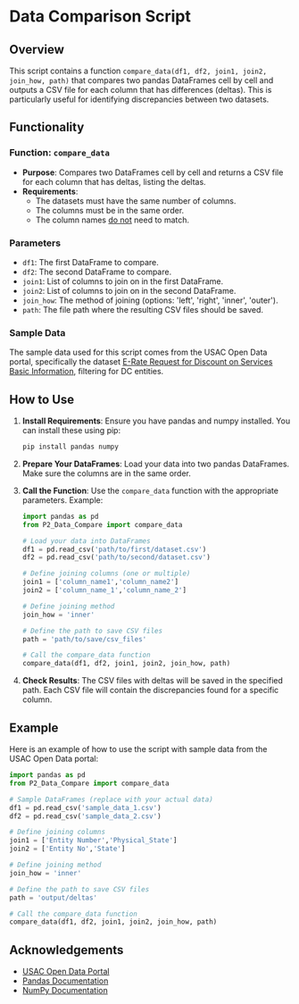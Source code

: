 
# Data Comparison Script

## Overview

This script contains a function `compare_data(df1, df2, join1, join2, join_how, path)` that compares two pandas DataFrames cell by cell and outputs a CSV file for each column that has differences (deltas). This is particularly useful for identifying discrepancies between two datasets.

## Functionality

### Function: `compare_data`

- **Purpose**: Compares two DataFrames cell by cell and returns a CSV file for each column that has deltas, listing the deltas.
- **Requirements**:
  - The datasets must have the same number of columns.
  - The columns must be in the same order.
  - The column names <ins>do not</ins> need to match.

### Parameters

- `df1`: The first DataFrame to compare.
- `df2`: The second DataFrame to compare.
- `join1`: List of columns to join on in the first DataFrame.
- `join2`: List of columns to join on in the second DataFrame.
- `join_how`: The method of joining (options: 'left', 'right', 'inner', 'outer').
- `path`: The file path where the resulting CSV files should be saved.

### Sample Data

The sample data used for this script comes from the USAC Open Data portal, specifically the dataset [E-Rate Request for Discount on Services Basic Information](https://opendata.usac.org/E-Rate/E-Rate-Request-for-Discount-on-Services-Basic-Info/9s6i-myen/about_data), filtering for DC entities.

## How to Use

1. **Install Requirements**: Ensure you have pandas and numpy installed. You can install these using pip:

    ```sh
    pip install pandas numpy
    ```

2. **Prepare Your DataFrames**: Load your data into two pandas DataFrames. Make sure the columns are in the same order.

3. **Call the Function**: Use the `compare_data` function with the appropriate parameters. Example:

    ```python
    import pandas as pd
    from P2_Data_Compare import compare_data

    # Load your data into DataFrames
    df1 = pd.read_csv('path/to/first/dataset.csv')
    df2 = pd.read_csv('path/to/second/dataset.csv')

    # Define joining columns (one or multiple)
    join1 = ['column_name1','column_name2']
    join2 = ['column_name_1','column_name_2']

    # Define joining method
    join_how = 'inner'

    # Define the path to save CSV files
    path = 'path/to/save/csv_files'

    # Call the compare_data function
    compare_data(df1, df2, join1, join2, join_how, path)
    ```

4. **Check Results**: The CSV files with deltas will be saved in the specified path. Each CSV file will contain the discrepancies found for a specific column.

## Example

Here is an example of how to use the script with sample data from the USAC Open Data portal:

```python
import pandas as pd
from P2_Data_Compare import compare_data

# Sample DataFrames (replace with your actual data)
df1 = pd.read_csv('sample_data_1.csv')
df2 = pd.read_csv('sample_data_2.csv')

# Define joining columns
join1 = ['Entity Number','Physical_State']
join2 = ['Entity No','State']

# Define joining method
join_how = 'inner'

# Define the path to save CSV files
path = 'output/deltas'

# Call the compare_data function
compare_data(df1, df2, join1, join2, join_how, path)
```

## Acknowledgements

- [USAC Open Data Portal](https://opendata.usac.org/)
- [Pandas Documentation](https://pandas.pydata.org/docs/)
- [NumPy Documentation](https://numpy.org/doc/)
